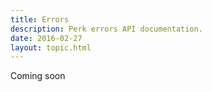 ```yaml
---
title: Errors
description: Perk errors API documentation.
date: 2016-02-27
layout: topic.html
---
```


Coming soon